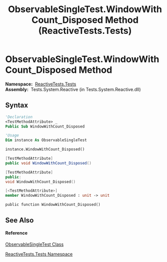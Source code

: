 ﻿---
title: ObservableSingleTest.WindowWithCount_Disposed Method  (ReactiveTests.Tests)
TOCTitle: WindowWithCount_Disposed Method
ms:assetid: M:ReactiveTests.Tests.ObservableSingleTest.WindowWithCount_Disposed
ms:mtpsurl: https://msdn.microsoft.com/en-us/library/reactivetests.tests.observablesingletest.windowwithcount_disposed(v=VS.103)
ms:contentKeyID: 36619404
ms.date: 06/28/2011
mtps_version: v=VS.103
f1_keywords:
- ReactiveTests.Tests.ObservableSingleTest.WindowWithCount_Disposed
dev_langs:
- CSharp
- JScript
- VB
- FSharp
- c++
---

# ObservableSingleTest.WindowWithCount\_Disposed Method

**Namespace:**  [ReactiveTests.Tests](hh289046\(v=vs.103\).md)  
**Assembly:**  Tests.System.Reactive (in Tests.System.Reactive.dll)

## Syntax

``` vb
'Declaration
<TestMethodAttribute> _
Public Sub WindowWithCount_Disposed
```

``` vb
'Usage
Dim instance As ObservableSingleTest

instance.WindowWithCount_Disposed()
```

``` csharp
[TestMethodAttribute]
public void WindowWithCount_Disposed()
```

``` c++
[TestMethodAttribute]
public:
void WindowWithCount_Disposed()
```

``` fsharp
[<TestMethodAttribute>]
member WindowWithCount_Disposed : unit -> unit 
```

``` jscript
public function WindowWithCount_Disposed()
```

## See Also

#### Reference

[ObservableSingleTest Class](hh315143\(v=vs.103\).md)

[ReactiveTests.Tests Namespace](hh289046\(v=vs.103\).md)

